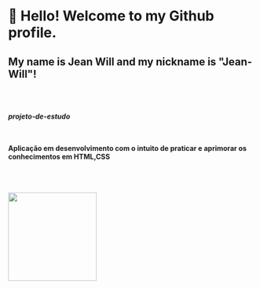 # 👋 Hello! Welcome to my Github profile.<br>


## My name is Jean Will and my nickname is "Jean-Will"!
<br>
<br>

<tittle><b><i> projeto-de-estudo</i> </tittle>
  <br>
  <br>
  <br>


<p> <b> Aplicação em desenvolvimento com o intuito de praticar e aprimorar os conhecimentos em HTML,CSS  </p>
  <br>
  <br>
  <br>

  <div>
<a href="https://github.com/Jean-Will">
<img height="180em" src="https://github-readme-stats.vercel.app/api/top-langs/?username=Jean-Will&layout=compact&langs_count=7&theme=dracula"/>

</div>
